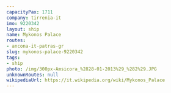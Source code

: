 ```yaml
---
capacityPax: 1711
company: tirrenia-it
imo: 9220342
layout: ship
name: Mykonos Palace
routes:
- ancona-it-patras-gr
slug: mykonos-palace-9220342
tags:
- ship
photo: /img/300px-Amsicora_%2828-01-2013%29_%282%29.JPG
unknownRoutes: null
wikipediaUrl: https://it.wikipedia.org/wiki/Mykonos_Palace
---
```

